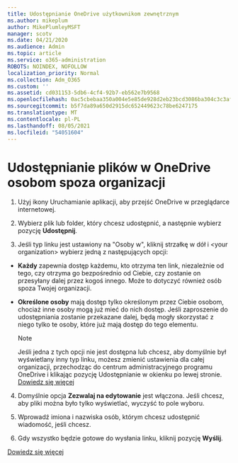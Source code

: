 ```yaml
---
title: Udostępnianie OneDrive użytkownikom zewnętrznym
ms.author: mikeplum
author: MikePlumleyMSFT
manager: scotv
ms.date: 04/21/2020
ms.audience: Admin
ms.topic: article
ms.service: o365-administration
ROBOTS: NOINDEX, NOFOLLOW
localization_priority: Normal
ms.collection: Adm_O365
ms.custom: ''
ms.assetid: cd031153-5db6-4cf4-92b7-eb562e7b9568
ms.openlocfilehash: 0ac5cbebaa350a004e5e85de928d2eb23bcd3086ba304c3c3afdfa9c13e42188
ms.sourcegitcommit: b5f7da89a650d2915dc652449623c78be6247175
ms.translationtype: MT
ms.contentlocale: pl-PL
ms.lasthandoff: 08/05/2021
ms.locfileid: "54051604"
---
```

# <a name="share-files-in-onedrive-with-people-outside-your-organization"></a>Udostępnianie plików w OneDrive osobom spoza organizacji

1. Użyj ikony Uruchamianie aplikacji, aby przejść OneDrive w przeglądarce internetowej. 
    
2. Wybierz plik lub folder, który chcesz udostępnić, a następnie wybierz pozycję **Udostępnij**. 
    
3. Jeśli typ linku jest ustawiony na "Osoby w", kliknij strzałkę w dół i \<your organization\> wybierz jedną z następujących opcji: 
    
  - **Każdy** zapewnia dostęp każdemu, kto otrzyma ten link, niezależnie od tego, czy otrzyma go bezpośrednio od Ciebie, czy zostanie on przesyłany dalej przez kogoś innego. Może to dotyczyć również osób spoza Twojej organizacji. 
    
  - **Określone osoby** mają dostęp tylko określonym przez Ciebie osobom, chociaż inne osoby mogą już mieć do nich dostęp. Jeśli zaproszenie do udostępniania zostanie przekazane dalej, będą mogły skorzystać z niego tylko te osoby, które już mają dostęp do tego elementu. 
    
    > [!NOTE]
    > Jeśli jedna z tych opcji nie jest dostępna lub chcesz, aby domyślnie był wyświetlany inny typ linku, możesz zmienić ustawienia  dla całej organizacji, przechodząc do centrum administracyjnego programu OneDrive i klikając pozycję Udostępnianie w okienku po lewej stronie. [Dowiedz się więcej](https://go.microsoft.com/fwlink/?linkid=871961)
  
4. Domyślnie opcja **Zezwalaj na edytowanie** jest włączona. Jeśli chcesz, aby pliki można było tylko wyświetlać, wyczyść to pole wyboru. 
    
5. Wprowadź imiona i nazwiska osób, którym chcesz udostępnić wiadomość, jeśli chcesz.
    
6. Gdy wszystko będzie gotowe do wysłania linku, kliknij pozycję **Wyślij**. 
    
[Dowiedz się więcej](https://go.microsoft.com/fwlink/?linkid=871861)
  

